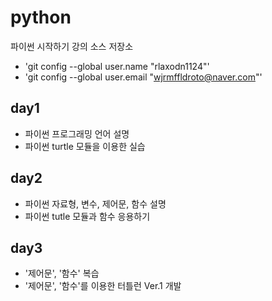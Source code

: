 ﻿# python
파이썬 시작하기 강의 소스 저장소
* 'git config --global user.name "rlaxodn1124"'
* 'git config --global user.email "wjrmffldroto@naver.com"'

## day1
- 파이썬 프로그래밍 언어 설명
- 파이썬 turtle 모듈을 이용한 실습

## day2
- 파이썬 자료형, 변수, 제어문, 함수 설명
- 파이썬 tutle 모듈과 함수 응용하기

## day3
- '제어문', '함수' 복습
- '제어문', '함수'를 이용한 터틀런 Ver.1 개발